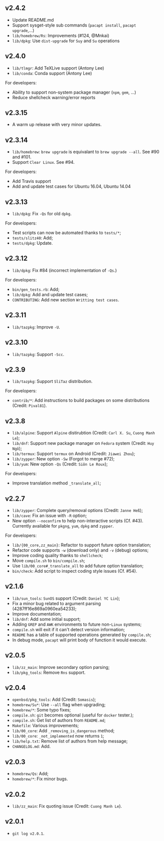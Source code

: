 ## v2.4.2

* Update README.md
* Support sysget-style sub commands (`pacapt install`, `pacapt upgrade`,...)
* `lib/homebrew/Rs`: Improvements (#124, @Mnkai)
* `lib/dpkg`: Use `dist-upgrade` for `Suy` and `Su` operations

## v2.4.0

* `lib/tlmgr`: Add TeXLive support (Antony Lee)
* `lib/conda`: Conda support (Antony Lee)

For developers:

* Ability to support non-system package manager (`npm`, `gem`, ...)
* Reduce shellcheck warning/error reports

## v2.3.15

* A warm up release with very minor updates.

## v2.3.14

* `lib/homebrew`: `brew upgrade` is equivalant to `brew upgrade --all`.
  See #90 and #101.
* Support `Clear Linux`. See #94.

For developers:

* Add Travis support
* Add and update test cases for Ubuntu 16.04, Ubuntu 14.04

## v2.3.13

* `lib/dpkg`: Fix `-Qs` for old `dpkg`.

For developers:

* Test scripts can now be automated thanks to `tests/*`;
* `tests/slitz40`: Add;
* `tests/dpkg`: Update.

## v2.3.12

* `lib/dpkg`: Fix #84 (incorrect implementation of `-Qs`.)

For developers:

* `bin/gen_tests.rb`: Add;
* `lib/dpkg`: Add and update test cases;
* `CONTRIBUTING`: Add new section `Writting test cases`.

## v2.3.11

* `lib/tazpkg`: Improve `-U`.

## v2.3.10

* `lib/tazpkg`: Support `-Scc`.

## v2.3.9

* `lib/tazpkg`: Support `SliTaz` distribution.

For developers:

* `contrib/*`: Add instructions to build packages on some distributions (Credit: `Pival81`).

## v2.3.8

* `lib/alpine`: Support `Alpine` distirubtion (Credit: `Carl X. Su`, `Cuong Manh Le`);
* `lib/dnf`: Support new package manager on `Fedora` system (Credit: `Huy Ngô`);
* `lib/termux`: Support `termux` on Android (Credit: `Jiawei Zhou`);
* `lib/zypper`: New option `-Sw` (Forgot to merge #72);
* `lib/yum`: New option `-Qs` (Credit: `Siôn Le Roux`);

For developers:

* Improve translation method `_translate_all`;

## v2.2.7

* `lib/zypper`: Complete query/removal options (Credit: `Janne Heß`);
* `lib/cave`: Fix an issue with `-R` option;
* New option `--noconfirm` to help non-interactive scripts (Cf. #43).
  Currently available for `pkgng`, `yum`, `dpkg` and `zypper`.

For developers:

* `lib/{00_core,zz_main}`: Refactor to support future option translation;
* Refactor code supports `-w` (download only) and `-v` (debug) options;
* Improve coding quality thanks to `shellcheck`;
* Move `compile.sh` to `bin/compile.sh`;
* Use `lib/00_core#_translate_all` to add future option translation;
* `bin/check`: Add script to inspect coding style issues (Cf. #54).

## v2.1.6

* `lib/sun_tools`: `SunOS` support (Credit: `Daniel YC Lin`);
* Fix a minor bug related to argument parsing (4287ff16e869a0960ea54233);
* Improve documentation;
* `lib/dnf`: Add some initial support;
* Adding `GREP` and `AWK` environments to future non-`Linux` systems;
* `compile.sh` will exit if it can't detect version information;
* `README` has a table of supported operations generated by `compile.sh`;
* In debug mode, `pacapt` will print body of function it would execute.

## v2.0.5

* `lib/zz_main`: Improve secondary option parsing;
* `lib/pkg_tools`: Remove `Rns` support.

## v2.0.4

* `openbsd/pkg_tools`: Add (Credit: `Somasis`);
* `homebrew/Su*`: Use `--all` flag when upgrading;
* `homebrew/*`: Some typo fixes;
* `compile.sh`: `git` becomes optional (useful for `docker` tester.);
* `compile.sh`: Get list of authors from `README.md`;
* `Makefile`: Various improvements;
* `lib/00_core`: Add `_removing_is_dangerous` method;
* `lib/00_core`: `_not_implemented` now returns `1`;
* `lib/help.txt`: Remove list of authors from help message;
* `CHANGELOG.md`: Add.

## v2.0.3

* `homebrew/Qs`: Add;
* `homebrew/*`: Fix minor bugs.

## v2.0.2

* `lib/zz_main`: Fix quoting issue (Credit: `Cuong Manh Le`).

## v2.0.1

* `git log v2.0.1`.
